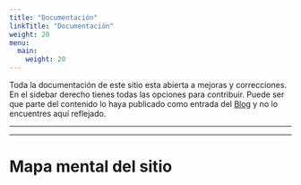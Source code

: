 ```yaml
---
title: "Documentación"
linkTitle: "Documentación"
weight: 20
menu:
  main:
    weight: 20
---
```


Toda la documentación de este sitio esta abierta a mejoras y correcciones. En el sidebar derecho tienes todas las opciones para contribuir. Puede ser que parte del contenido lo haya publicado como entrada del [Blog](/blog/) y no lo encuentres aquí reflejado. 

---
---

# Mapa mental del sitio

